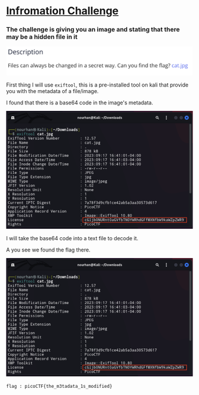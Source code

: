 <a href='https://play.picoctf.org/practice/challenge/186?category=4&page=1&solved=0'><h1>  Infromation Challenge </h1><a>

<h3> The challenge is giving you an image and stating that there may be a hidden file in it </h3>
<img src="Images/1.png" width=600 >

First thing I will use `exiftool`, this is a pre-installed tool on kali that provide you with the metadata of a file/image.

I found that there is a base64 code in the image's metadata.

<img src="Images/2.png" width=700> 

I will take the base64 code into a text file to decode it.

A you see we found the flag there. 

<img src="Images/2.png" width=700>


` flag : picoCTF{the_m3tadata_1s_modified} `

